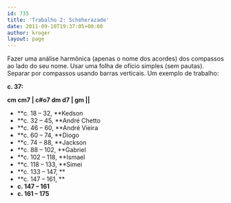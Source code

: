 ```yaml
---
id: 735
title: 'Trabalho 2: Scheherazade'
date: 2011-09-10T19:37:05+00:00
author: kroger
layout: page
---
```


Fazer uma análise harmônica (apenas o nome dos acordes) dos compassos ao lado do seu nome. Usar uma folha de ofício simples (sem pautas). Separar por compassos usando barras verticais. Um exemplo de trabalho:

**c. 37:**
  
**cm cm7 | c#o7 dm d7 | gm ||**

  * **c. 18 &#8211; 32, **Kedson
  * **c. 32 &#8211; 45, **André Chetto
  * **c. 46 &#8211; 60, **André Vieira
  * **c. 60 &#8211; 74, **Diogo
  * **c. 74 &#8211; 88, **Jackson
  * **c. 88 &#8211; 102, **Gabriel
  * **c. 102 &#8211; 118, **Ismael
  * **c. 118 &#8211; 133, **Simei
  * **c. 133 &#8211; 147, **
  * **c. 147 &#8211; 161, **
  * **c. 147 &#8211; 161**
  * **c. 161 &#8211; 175**